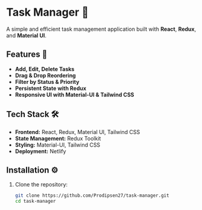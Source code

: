 # Task Manager 📝

A simple and efficient task management application built with **React**, **Redux**, and **Material UI**.

## Features 🚀
- **Add, Edit, Delete Tasks**  
- **Drag & Drop Reordering**  
- **Filter by Status & Priority**  
- **Persistent State with Redux**  
- **Responsive UI with Material-UI & Tailwind CSS**  

## Tech Stack 🛠️
- **Frontend:** React, Redux, Material UI, Tailwind CSS  
- **State Management:** Redux Toolkit  
- **Styling:** Material-UI, Tailwind CSS  
- **Deployment:** Netlify

## Installation ⚙️
1. Clone the repository:
   ```bash
   git clone https://github.com/Prodipsen27/task-manager.git
   cd task-manager
